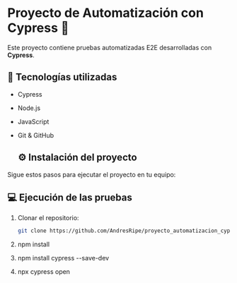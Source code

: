 # Proyecto de Automatización con Cypress 🧪

Este proyecto contiene pruebas automatizadas E2E desarrolladas con **Cypress**.

## 🚀 Tecnologías utilizadas
- Cypress
- Node.js
- JavaScript
- Git & GitHub

  ## ⚙️ Instalación del proyecto

Sigue estos pasos para ejecutar el proyecto en tu equipo:

## 💻 Ejecución de las pruebas
1. Clonar el repositorio:
   ```bash
   git clone https://github.com/AndresRipe/proyecto_automatizacion_cypress.git
2. npm install
   
3. npm install cypress --save-dev
   
4. npx cypress open